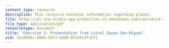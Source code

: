 ```yaml
---
content_type: resource
description: This resource contains information regarding planes.
file: https://ol-ocw-studio-app-production.s3.amazonaws.com/courses/4-105-geometric-disciplines-and-architecture-skills-reciprocal-methodologies-fall-2012/3a1db94c80d45013e000851d4c3f15f1_MIT4_105F12_Pres_Ex2_LZ.pdf
file_type: application/pdf
resourcetype: Document
title: 'Exercise 2: Presentation from Luisel Zayas-San-Miguel'
uid: 3a1db94c-80d4-5013-e000-851d4c3f15f1
---
```


